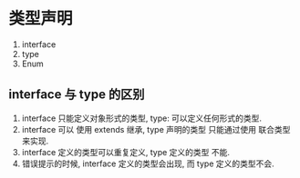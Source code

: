 # 类型声明

1. interface
2. type
3. Enum

## interface 与 type 的区别

1. interface 只能定义对象形式的类型, type: 可以定义任何形式的类型.
2. interface 可以 使用 extends 继承, type 声明的类型 只能通过使用 联合类型来实现.
3. interface 定义的类型可以重复定义, type 定义的类型 不能.
4. 错误提示的时候, interface 定义的类型会出现, 而 type 定义的类型不会.
